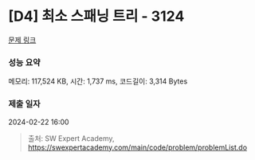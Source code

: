 # [D4] 최소 스패닝 트리 - 3124 

[문제 링크](https://swexpertacademy.com/main/code/problem/problemDetail.do?contestProbId=AV_mSnmKUckDFAWb) 

### 성능 요약

메모리: 117,524 KB, 시간: 1,737 ms, 코드길이: 3,314 Bytes

### 제출 일자

2024-02-22 16:00



> 출처: SW Expert Academy, https://swexpertacademy.com/main/code/problem/problemList.do